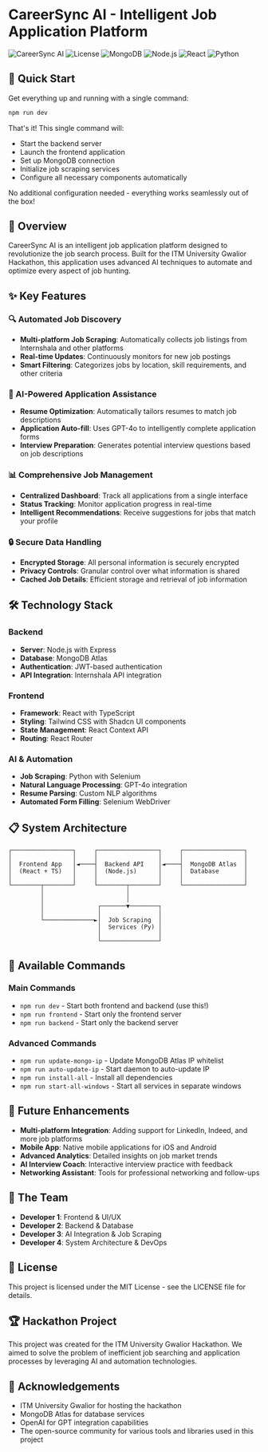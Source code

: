 # CareerSync AI - Intelligent Job Application Platform

![CareerSync AI](https://img.shields.io/badge/Hackathon-ITM%20University%20Gwalior-blue)
![License](https://img.shields.io/badge/license-MIT-green)
![MongoDB](https://img.shields.io/badge/MongoDB-4EA94B?style=for-the-badge&logo=mongodb&logoColor=white)
![Node.js](https://img.shields.io/badge/Node.js-339933?style=for-the-badge&logo=nodedotjs&logoColor=white)
![React](https://img.shields.io/badge/React-20232A?style=for-the-badge&logo=react&logoColor=61DAFB)
![Python](https://img.shields.io/badge/Python-FFD43B?style=for-the-badge&logo=python&logoColor=blue)

## 🚀 Quick Start

Get everything up and running with a single command:

```bash
npm run dev
```

That's it! This single command will:
- Start the backend server
- Launch the frontend application
- Set up MongoDB connection 
- Initialize job scraping services
- Configure all necessary components automatically

No additional configuration needed - everything works seamlessly out of the box!

## 📌 Overview

CareerSync AI is an intelligent job application platform designed to revolutionize the job search process. Built for the ITM University Gwalior Hackathon, this application uses advanced AI techniques to automate and optimize every aspect of job hunting.

## ✨ Key Features

### 🔍 Automated Job Discovery
- **Multi-platform Job Scraping**: Automatically collects job listings from Internshala and other platforms
- **Real-time Updates**: Continuously monitors for new job postings
- **Smart Filtering**: Categorizes jobs by location, skill requirements, and other criteria

### 🤖 AI-Powered Application Assistance
- **Resume Optimization**: Automatically tailors resumes to match job descriptions
- **Application Auto-fill**: Uses GPT-4o to intelligently complete application forms
- **Interview Preparation**: Generates potential interview questions based on job descriptions

### 📊 Comprehensive Job Management
- **Centralized Dashboard**: Track all applications from a single interface
- **Status Tracking**: Monitor application progress in real-time
- **Intelligent Recommendations**: Receive suggestions for jobs that match your profile

### 🔒 Secure Data Handling
- **Encrypted Storage**: All personal information is securely encrypted
- **Privacy Controls**: Granular control over what information is shared
- **Cached Job Details**: Efficient storage and retrieval of job information

## 🛠️ Technology Stack

### Backend
- **Server**: Node.js with Express
- **Database**: MongoDB Atlas
- **Authentication**: JWT-based authentication
- **API Integration**: Internshala API integration

### Frontend
- **Framework**: React with TypeScript
- **Styling**: Tailwind CSS with Shadcn UI components
- **State Management**: React Context API
- **Routing**: React Router

### AI & Automation
- **Job Scraping**: Python with Selenium
- **Natural Language Processing**: GPT-4o integration
- **Resume Parsing**: Custom NLP algorithms
- **Automated Form Filling**: Selenium WebDriver

## 📋 System Architecture

```
┌─────────────────┐     ┌─────────────────┐     ┌─────────────────┐
│                 │     │                 │     │                 │
│  Frontend App   │◄────┤  Backend API    │◄────┤  MongoDB Atlas  │
│  (React + TS)   │     │  (Node.js)      │     │  Database       │
│                 │     │                 │     │                 │
└────────┬────────┘     └────────┬────────┘     └─────────────────┘
         │                       │
         │                       │
         │               ┌───────▼────────┐
         │               │                │
         └──────────────►│  Job Scraping  │
                         │  Services (Py) │
                         │                │
                         └────────────────┘
```

## 🔧 Available Commands

### Main Commands
- `npm run dev` - Start both frontend and backend (use this!)
- `npm run frontend` - Start only the frontend server
- `npm run backend` - Start only the backend server

### Advanced Commands
- `npm run update-mongo-ip` - Update MongoDB Atlas IP whitelist
- `npm run auto-update-ip` - Start daemon to auto-update IP
- `npm run install-all` - Install all dependencies
- `npm run start-all-windows` - Start all services in separate windows

## 🌟 Future Enhancements

- **Multi-platform Integration**: Adding support for LinkedIn, Indeed, and more job platforms
- **Mobile App**: Native mobile applications for iOS and Android
- **Advanced Analytics**: Detailed insights on job market trends
- **AI Interview Coach**: Interactive interview practice with feedback
- **Networking Assistant**: Tools for professional networking and follow-ups

## 👥 The Team

- **Developer 1**: Frontend & UI/UX
- **Developer 2**: Backend & Database
- **Developer 3**: AI Integration & Job Scraping
- **Developer 4**: System Architecture & DevOps

## 📜 License

This project is licensed under the MIT License - see the LICENSE file for details.

## 🏆 Hackathon Project

This project was created for the ITM University Gwalior Hackathon. We aimed to solve the problem of inefficient job searching and application processes by leveraging AI and automation technologies.

## 🙏 Acknowledgements

- ITM University Gwalior for hosting the hackathon
- MongoDB Atlas for database services
- OpenAI for GPT integration capabilities
- The open-source community for various tools and libraries used in this project


